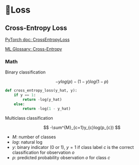# :fallen_leaf:Loss

## Cross-Entropy Loss

[PyTorch doc: CrossEntropyLoss](https://pytorch.org/docs/stable/nn.html#crossentropyloss)

[ML Glossary: Cross-Entropy](https://ml-cheatsheet.readthedocs.io/en/latest/loss_functions.html#cross-entropy)

### Math

Binary classification

$$
-ylog(p) - (1-y)log(1-p)
$$

```python
def cross_entropy_loss(y_hat, y):
    if y == 1:
        return -log(y_hat)
    else:
        return -log(1 - y_hat)
```

Multiclass classification

$$
-\sum^{M}_{c=1}y_{c}log(p_{c})
$$

- $M$: number of classes
- $log$: natural log
- $y$: binary indicator (0 or 1), $y=1$ if class label $c$ is the correct classification for observation $o$
- $p$: predicted probability observation $o$ for class $c$

